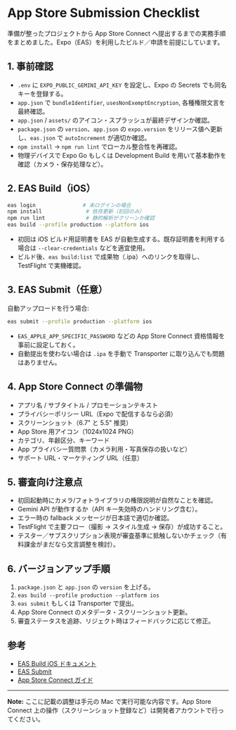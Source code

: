 # App Store Submission Checklist

準備が整ったプロジェクトから App Store Connect へ提出するまでの実務手順をまとめました。Expo（EAS）を利用したビルド／申請を前提にしています。

## 1. 事前確認

- `.env` に `EXPO_PUBLIC_GEMINI_API_KEY` を設定し、Expo の Secrets でも同名キーを登録する。
- `app.json` で `bundleIdentifier`, `usesNonExemptEncryption`, 各種権限文言を最終確認。
- `app.json` / `assets/` のアイコン・スプラッシュが最終デザインか確認。
- `package.json` の `version`、`app.json` の `expo.version` をリリース値へ更新し、`eas.json` で `autoIncrement` が適切か確認。
- `npm install` → `npm run lint` でローカル整合性を再確認。
- 物理デバイスで Expo Go もしくは Development Build を用いて基本動作を確認（カメラ・保存処理など）。

## 2. EAS Build（iOS）

```bash
eas login               # 未ログインの場合
npm install              # 依存更新（初回のみ）
npm run lint             # 静的解析がクリーンか確認
eas build --profile production --platform ios
```

- 初回は iOS ビルド用証明書を EAS が自動生成する。既存証明書を利用する場合は `--clear-credentials` などを適宜使用。
- ビルド後、`eas build:list` で成果物（.ipa）へのリンクを取得し、TestFlight で実機確認。

## 3. EAS Submit（任意）

自動アップロードを行う場合:

```bash
eas submit --profile production --platform ios
```

- `EAS_APPLE_APP_SPECIFIC_PASSWORD` などの App Store Connect 資格情報を事前に設定しておく。
- 自動提出を使わない場合は `.ipa` を手動で Transporter に取り込んでも問題はありません。

## 4. App Store Connect の準備物

- アプリ名 / サブタイトル / プロモーションテキスト
- プライバシーポリシー URL（Expo で配信するなら必須）
- スクリーンショット（6.7" と 5.5" 推奨）
- App Store 用アイコン（1024x1024 PNG）
- カテゴリ、年齢区分、キーワード
- App プライバシー質問票（カメラ利用・写真保存の扱いなど）
- サポート URL・マーケティング URL（任意）

## 5. 審査向け注意点

- 初回起動時にカメラ/フォトライブラリの権限説明が自然なことを確認。
- Gemini API が動作するか（API キー失効時のハンドリング含む）。
- エラー時の fallback メッセージが日本語で適切か確認。
- TestFlight で主要フロー（撮影 → スタイル生成 → 保存）が成功すること。
- テスター／サブスクリプション表現が審査基準に抵触しないかチェック（有料課金がまだなら文言調整を検討）。

## 6. バージョンアップ手順

1. `package.json` と `app.json` の `version` を上げる。
2. `eas build --profile production --platform ios`
3. `eas submit` もしくは Transporter で提出。
4. App Store Connect のメタデータ・スクリーンショット更新。
5. 審査ステータスを追跡、リジェクト時はフィードバックに応じて修正。

## 参考

- [EAS Build iOS ドキュメント](https://docs.expo.dev/build-reference/ios-builds/)
- [EAS Submit](https://docs.expo.dev/submit/introduction/)
- [App Store Connect ガイド](https://developer.apple.com/app-store-connect/)

---
**Note:** ここに記載の調整は手元の Mac で実行可能な内容です。App Store Connect 上の操作（スクリーンショット登録など）は開発者アカウントで行ってください。
